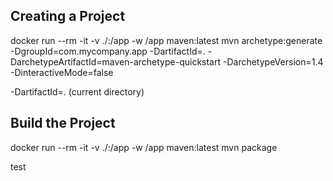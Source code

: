 ## Creating a Project
docker run --rm -it -v ./:/app -w /app maven:latest mvn archetype:generate -DgroupId=com.mycompany.app -DartifactId=. -DarchetypeArtifactId=maven-archetype-quickstart -DarchetypeVersion=1.4 -DinteractiveMode=false

-DartifactId=. (current directory)

## Build the Project
docker run --rm -it -v ./:/app -w /app maven:latest mvn package

test